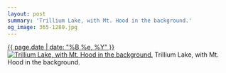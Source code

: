 ```yaml
---
layout: post
summary: 'Trillium Lake, with Mt. Hood in the background.'
og_image: 365-1280.jpg
---
```


<p>
  <time><a href="/365">{{ page.date | date: "%B %e, %Y" }}</a></time>
  <a href="/365"><img src="{{ site.assets_url }}/365-640.jpg" srcset="{{ site.assets_url }}/365-1280.jpg 1280w, {{ site.assets_url }}/365-960.jpg 960w, {{ site.assets_url }}/365-640.jpg 640w, {{ site.assets_url }}/365-320.jpg 320w" sizes="(min-width: 700px) 50vw, calc(100vw - 2rem)" alt="Trillium Lake, with Mt. Hood in the background." /></a>
  <span>Trillium Lake, with Mt. Hood in the background.</span>
</p>
